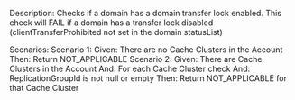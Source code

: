 Description:
    Checks if a domain has a domain transfer lock enabled.
    This check will FAIL if a domain has a transfer lock disabled (clientTransferProhibited not set in the domain statusList)

Scenarios:
 Scenario 1:
      Given: There are no Cache Clusters in the Account
       Then: Return NOT_APPLICABLE
 Scenario 2:
      Given: There are Cache Clusters in the Account
        And: For each Cache Cluster check
        And: ReplicationGroupId is not null or empty
       Then: Return NOT_APPLICABLE for that Cache Cluster